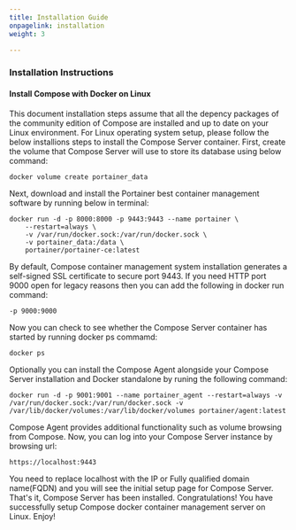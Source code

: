 ```yaml
---
title: Installation Guide
onpagelink: installation
weight: 3

---
```


### **Installation Instructions**

#### **Install Compose with Docker on Linux**

This document installation steps assume that all the depency packages of the community edition of Compose are installed and up to date on your Linux environment. For Linux operating system setup, please follow the below installions steps to install the Compose Server container. First, create the volume that Compose Server will use to store its database using below command:

    docker volume create portainer_data

Next, download and install the Portainer best container management software by running below in terminal:

    docker run -d -p 8000:8000 -p 9443:9443 --name portainer \
        --restart=always \
        -v /var/run/docker.sock:/var/run/docker.sock \
        -v portainer_data:/data \
        portainer/portainer-ce:latest

By default, Compose container management system installation generates a self-signed SSL certificate to secure port 9443. If you need HTTP port 9000 open for legacy reasons then you can add the following in docker run command:

    -p 9000:9000

Now you can check to see whether the Compose Server container has started by running docker ps commamd:

    docker ps

Optionally you can install the Compose Agent alongside your Compose Server installation and Docker standalone by runing the following command:

    docker run -d -p 9001:9001 --name portainer_agent --restart=always -v /var/run/docker.sock:/var/run/docker.sock -v /var/lib/docker/volumes:/var/lib/docker/volumes portainer/agent:latest

Compose Agent provides additional functionality such as volume browsing from Compose. Now, you can log into your Compose Server instance by browsing url:

    https://localhost:9443

You need to replace localhost with the IP or Fully qualified domain name(FQDN) and you will see the initial setup page for Compose Server. That's it, Compose Server has been installed. Congratulations! You have successfully setup Compose docker container management server on Linux. Enjoy!